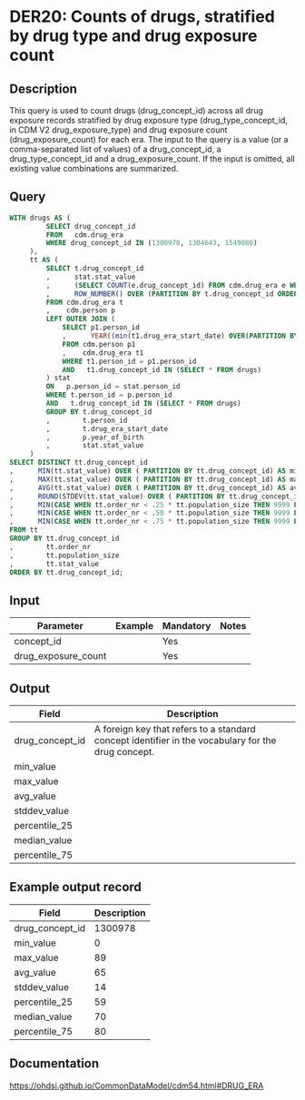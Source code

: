 <!---
Group:drug era
Name:DER20 Counts of drugs, stratified by drug type and drug exposure count
Author: Alberto Labarga
CDM Version: 5.4
-->

# DER20: Counts of drugs, stratified by drug type and drug exposure count

## Description
This query is used to count drugs (drug_concept_id) across all drug exposure records stratified by drug exposure type (drug_type_concept_id, in CDM V2 drug_exposure_type) and drug exposure count (drug_exposure_count) for each era. The input to the query is a value (or a comma-separated list of values) of a drug_concept_id, a drug_type_concept_id and a drug_exposure_count. If the input is omitted, all existing value combinations are summarized.

## Query
```sql
WITH drugs AS (
         SELECT drug_concept_id
         FROM   cdm.drug_era
         WHERE drug_concept_id IN (1300978, 1304643, 1549080)
     ),
     tt AS (
         SELECT t.drug_concept_id
         ,      stat.stat_value
         ,      (SELECT COUNT(e.drug_concept_id) FROM cdm.drug_era e WHERE e.drug_concept_id = t.drug_concept_id) AS population_size
         ,      ROW_NUMBER() OVER (PARTITION BY t.drug_concept_id ORDER BY t.drug_concept_id, stat.stat_value) order_nr
         FROM cdm.drug_era t
         ,    cdm.person p
         LEFT OUTER JOIN (
             SELECT p1.person_id
             ,      YEAR((min(t1.drug_era_start_date) OVER(PARTITION BY t1.person_id, t1.drug_concept_id))) - p1.year_of_birth AS stat_value
             FROM cdm.person p1
             ,    cdm.drug_era t1
             WHERE t1.person_id = p1.person_id
             AND   t1.drug_concept_id IN (SELECT * FROM drugs)
         ) stat
         ON   p.person_id = stat.person_id
         WHERE t.person_id = p.person_id
         AND   t.drug_concept_id IN (SELECT * FROM drugs)
         GROUP BY t.drug_concept_id
         ,        t.person_id
         ,        t.drug_era_start_date
         ,        p.year_of_birth
         ,        stat.stat_value
     )
SELECT DISTINCT tt.drug_concept_id
,      MIN(tt.stat_value) OVER ( PARTITION BY tt.drug_concept_id) AS min_value
,      MAX(tt.stat_value) OVER ( PARTITION BY tt.drug_concept_id) AS max_value
,      AVG(tt.stat_value) OVER ( PARTITION BY tt.drug_concept_id) AS avg_value
,      ROUND(STDEV(tt.stat_value) OVER ( PARTITION BY tt.drug_concept_id), 0) AS STDEV_value
,      MIN(CASE WHEN tt.order_nr < .25 * tt.population_size THEN 9999 ELSE tt.stat_value END) OVER ( PARTITION BY tt.drug_concept_id) AS percentile_25
,      MIN(CASE WHEN tt.order_nr < .50 * tt.population_size THEN 9999 ELSE tt.stat_value END) OVER ( PARTITION BY tt.drug_concept_id) AS median_value
,      MIN(CASE WHEN tt.order_nr < .75 * tt.population_size THEN 9999 ELSE tt.stat_value END) OVER ( PARTITION BY tt.drug_concept_id) AS percentile_75
FROM tt
GROUP BY tt.drug_concept_id
,        tt.order_nr
,        tt.population_size
,        tt.stat_value
ORDER BY tt.drug_concept_id;
```

## Input

|  Parameter |  Example |  Mandatory |  Notes |
| --- | --- | --- | --- |
| concept_id |   | Yes |   |
| drug_exposure_count |   | Yes |   |

## Output

|  Field |  Description |
| --- | --- |
| drug_concept_id |  A foreign key that refers to a standard concept identifier in the vocabulary for the drug concept. |
| min_value |   |
| max_value |   |
| avg_value |   |
| stddev_value |   |
| percentile_25 |   |
| median_value |   |
| percentile_75 |   |

## Example output record

|  Field |  Description |
| --- | --- |
| drug_concept_id |  1300978 |
| min_value | 0 |
| max_value | 89 |
| avg_value | 65 |
| stddev_value | 14 |
| percentile_25 | 59 |
| median_value | 70 |
| percentile_75 | 80 |

## Documentation
https://ohdsi.github.io/CommonDataModel/cdm54.html#DRUG_ERA
